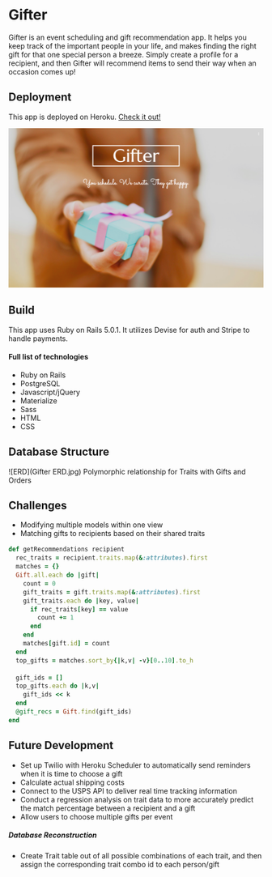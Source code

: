 # Gifter

Gifter is an event scheduling and gift recommendation app. It helps you keep track of the important people in your life, and makes finding the right gift for that one special person a breeze. Simply create a profile for a recipient, and then Gifter will recommend items to send their way when an occasion comes up!

## Deployment
This app is deployed on Heroku. [Check it out!](https://app-gifter.herokuapp.com/)

![alt-text](Homepage.png)

## Build
This app uses Ruby on Rails 5.0.1. It utilizes Devise for auth and Stripe to handle payments.

#### Full list of technologies
* Ruby on Rails
* PostgreSQL
* Javascript/jQuery
* Materialize
* Sass
* HTML
* CSS

## Database Structure
![ERD](Gifter ERD.jpg)
Polymorphic relationship for Traits with Gifts and Orders

## Challenges
* Modifying multiple models within one view
* Matching gifts to recipients based on their shared traits
```Ruby
def getRecommendations recipient
  rec_traits = recipient.traits.map(&:attributes).first
  matches = {}
  Gift.all.each do |gift|
    count = 0
    gift_traits = gift.traits.map(&:attributes).first
    gift_traits.each do |key, value|
      if rec_traits[key] == value
        count += 1
      end
    end
    matches[gift.id] = count
  end
  top_gifts = matches.sort_by{|k,v| -v}[0..10].to_h

  gift_ids = []
  top_gifts.each do |k,v|
    gift_ids << k
  end
  @gift_recs = Gift.find(gift_ids)
end
```

## Future Development
* Set up Twilio with Heroku Scheduler to automatically send reminders when it is time to choose a gift
* Calculate actual shipping costs
* Connect to the USPS API to deliver real time tracking information
* Conduct a regression analysis on trait data to more accurately predict the match percentage between a recipient and a gift
* Allow users to choose multiple gifts per event

##### Database Reconstruction
- Create Trait table out of all possible combinations of each trait, and then assign the corresponding trait combo id to each person/gift
